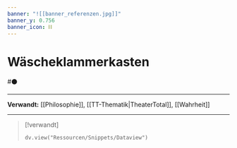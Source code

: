 ```yaml
---
banner: "![[banner_referenzen.jpg]]"
banner_y: 0.756
banner_icon: ⛓️
---
```


# Wäscheklammerkasten

#⚫

---

**Verwandt:** [[Philosophie]], [[TT-Thematik|TheaterTotal]], [[Wahrheit]]

---

> [!verwandt]
> ```dataviewjs
> dv.view("Ressourcen/Snippets/Dataview")
> ```
